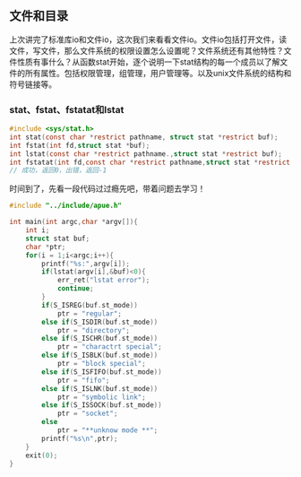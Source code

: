 ## 文件和目录
上次讲完了标准库io和文件io，这次我们来看看文件io。文件io包括打开文件，读文件，写文件，那么文件系统的权限设置怎么设置呢？文件系统还有其他特性？文件性质有事什么？从函数stat开始，逐个说明一下stat结构的每一个成员以了解文件的所有属性。包括权限管理，组管理，用户管理等。以及unix文件系统的结构和符号链接等。
### stat、fstat、fstatat和lstat
```c
#include <sys/stat.h>
int stat(const char *restrict pathname, struct stat *restrict buf);
int fstat(int fd,struct stat *buf);
int lstat(const char *restrict pathname.,struct stat *restrict buf);
int fstatat(int fd,const char *restrict pathname,struct stat *restrict buf,int flag);
// 成功，返回0，出错，返回-1
```
时间到了，先看一段代码过过瘾先吧，带着问题去学习！
```c
#include "../include/apue.h"

int main(int argc,char *argv[]){
    int i;
    struct stat buf;
    char *ptr;
    for(i = 1;i<argc;i++){
        printf("%s:",argv[i]);
        if(lstat(argv[i],&buf)<0){
            err_ret("lstat error");
            continue;
        }
        if(S_ISREG(buf.st_mode))
            ptr = "regular";
        else if(S_ISDIR(buf.st_mode))
            ptr = "directory";
        else if(S_ISCHR(buf.st_mode))
            ptr = "charactrt special";
        else if(S_ISBLK(buf.st_mode))
            ptr = "block special";
        else if(S_ISFIFO(buf.st_mode))
            ptr = "fifo";
        else if(S_ISLNK(buf.st_mode))
            ptr = "symbolic link";
        else if(S_ISSOCK(buf.st_mode))
            ptr = "socket";
        else
            ptr = "**unknow mode **";
        printf("%s\n",ptr);
    }
    exit(0);
}
```